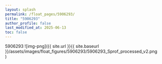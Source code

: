 ```yaml
---
layout: splash
permalink: /float_pages/5906293/
title: "5906293"
author_profile: false
last_modified_at: 2025-06-13
toc: false
---
```

 
5906293
![img-png]({{ site.url }}{{ site.baseurl }}/assets/images/float_figures/5906293/5906293_Sprof_processed_v2.png)